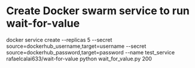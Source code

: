 
# Create Docker swarm service to run wait-for-value
docker service create --replicas 5 --secret source=dockerhub_username,target=username --secret source=dockerhub_password,target=password --name test_service rafaelcalai633/wait-for-value  python wait_for_value.py 200
